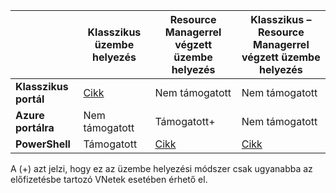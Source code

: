 |  | **Klasszikus üzembe helyezés** | **Resource Managerrel végzett üzembe helyezés** | **Klasszikus – Resource Managerrel végzett üzembe helyezés** |
|----------------------------------------|-------------|----------------------|---------------------------------|
| **Klasszikus portál** | [Cikk](../articles/vpn-gateway/virtual-networks-configure-vnet-to-vnet-connection.md)  |  Nem támogatott |  Nem támogatott |
| **Azure portálra** |  Nem támogatott | Támogatott+ |  Nem támogatott |
| **PowerShell** | Támogatott | [Cikk](../articles/vpn-gateway/vpn-gateway-vnet-vnet-rm-ps.md) | [Cikk](../articles/virtual-network/virtual-networks-arm-asm-s2s.md)

A (+) azt jelzi, hogy ez az üzembe helyezési módszer csak ugyanabba az előfizetésbe tartozó VNetek esetében érhető el.





<!--HONumber=Jun16_HO2-->


